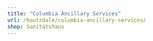 ```yaml
---
title: "Columbia Ancillary Services"
url: /houtzdale/columbia-ancillary-services/
shop: Sanitätshaus
---
```

